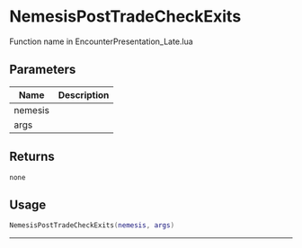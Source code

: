# NemesisPostTradeCheckExits

Function name in EncounterPresentation_Late.lua

## Parameters

| Name    | Description |
| ------- | ----------- |
| nemesis |             |
| args    |             |

## Returns

`none`

## Usage

```lua
NemesisPostTradeCheckExits(nemesis, args)
```

---
